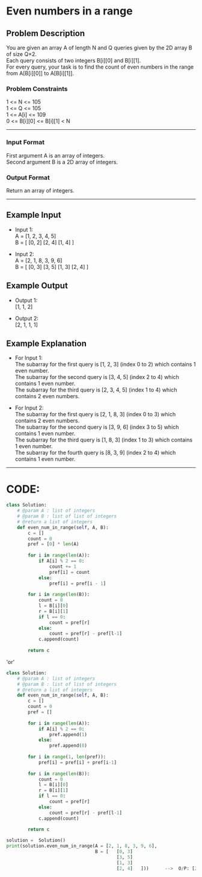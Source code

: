 # Even numbers in a range

## Problem Description
You are given an array A of length N and Q queries given by the 2D array B of size Q×2. </br>
Each query consists of two integers B[i][0] and B[i][1]. </br>
For every query, your task is to find the count of even numbers in the range from A[B[i][0]] to A[B[i][1]]. </br>

### Problem Constraints
1 <= N <= 105 </br>
1 <= Q <= 105 </br>
1 <= A[i] <= 109 </br>
0 <= B[i][0] <= B[i][1] < N </br>

---

### Input Format
First argument A is an array of integers. </br>
Second argument B is a 2D array of integers. </br>

### Output Format
Return an array of integers.

---

## Example Input

- Input 1: </br>
A = [1, 2, 3, 4, 5] </br>
B = [   [0, 2] 
        [2, 4]
        [1, 4]   ]

- Input 2: </br>
A = [2, 1, 8, 3, 9, 6] </br>
B = [   [0, 3]
        [3, 5]
        [1, 3] 
        [2, 4]   ]

## Example Output

- Output 1: </br>
[1, 1, 2]

- Output 2: </br>
[2, 1, 1, 1]


## Example Explanation

- For Input 1: </br> 
The subarray for the first query is [1, 2, 3] (index 0 to 2) which contains 1 even number. </br> 
The subarray for the second query is [3, 4, 5] (index 2 to 4) which contains 1 even number. </br> 
The subarray for the third query is [2, 3, 4, 5] (index 1 to 4) which contains 2 even numbers. </br>

- For Input 2: </br>
The subarray for the first query is [2, 1, 8, 3] (index 0 to 3) which contains 2 even numbers. </br>
The subarray for the second query is [3, 9, 6] (index 3 to 5) which contains 1 even number. </br>
The subarray for the third query is [1, 8, 3] (index 1 to 3) which contains 1 even number. </br> 
The subarray for the fourth query is [8, 3, 9] (index 2 to 4) which contains 1 even number. </br>

---

# CODE:

```python
class Solution:
    # @param A : list of integers
    # @param B : list of list of integers
    # @return a list of integers
    def even_num_in_range(self, A, B):
        c = []
        count = 0
        pref = [0] * len(A)
            
        for i in range(len(A)):
            if A[i] % 2 == 0:
                count += 1
                pref[i] = count
            else:
                pref[i] = pref[i - 1]
            
        for i in range(len(B)):
            count = 0
            l = B[i][0]
            r = B[i][1]
            if l == 0:
                count = pref[r]
            else:
                count = pref[r] - pref[l-1]
            c.append(count)
             
        return c
```

'or'

```python
class Solution:
    # @param A : list of integers
    # @param B : list of list of integers
    # @return a list of integers
    def even_num_in_range(self, A, B):
        c = []
        count = 0
        pref = []
             
        for i in range(len(A)):
            if A[i] % 2 == 0:
                pref.append(1)
            else:
                pref.append(0)
        
        for i in range(1, len(pref)):
            pref[i] = pref[i] + pref[i-1]
        
        for i in range(len(B)):
            count = 0
            l = B[i][0]
            r = B[i][1]
            if l == 0:
                count = pref[r]
            else:
                count = pref[r] - pref[l-1]
            c.append(count)
             
        return c
```

```python
solution =  Solution()
print(solution.even_num_in_range(A = [2, 1, 8, 3, 9, 6],
                                 B = [   [0, 3]
                                         [3, 5]
                                         [1, 3] 
                                         [2, 4]   ]))      -->  O/P: [2, 1, 1, 1]
```
